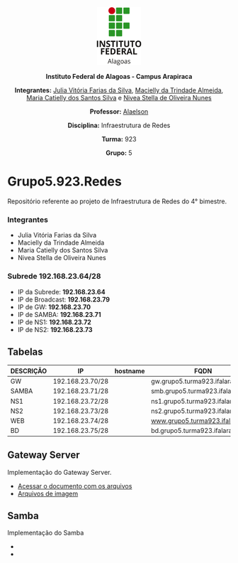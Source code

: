 <div align='center'>

<img src='https://github.com/Maahrcy/Grupo5-923-Redes/blob/main/img/ifal.png' width='100' height='130'>

**Instituto Federal de Alagoas - Campus Arapiraca**

**Integrantes:** [Julia Vitória Farias da Silva](https://github.com/juliavitoriav), [Macielly da Trindade Almeida](https://github.com/Maahrcy), [Maria Catielly dos Santos Silva](https://github.com/Mcatielly) e [Nivea Stella de Oliveira Nunes]()

**Professor:** [Alaelson](https://github.com/alaelson/)

**Disciplina:** Infraestrutura de Redes

**Turma:** 923

**Grupo:** 5

</div>

# Grupo5.923.Redes
Repositório referente ao projeto de Infraestrutura de Redes do 4° bimestre.

### Integrantes
- Julia Vitória Farias da Silva
- Macielly da Trindade Almeida
- Maria Catielly dos Santos Silva
- Nivea Stella de Oliveira Nunes

### Subrede 192.168.23.64/28
- IP da Subrede: **192.168.23.64**
- IP de Broadcast: **192.168.23.79**
- IP de GW: **192.168.23.70**
- IP de SAMBA: **192.168.23.71**
- IP de NS1: **192.168.23.72**
- IP de NS2: **192.168.23.73**

## Tabelas
| DESCRIÇÃO  |  IP  |  hostname  |  FQDN  |  aliase  |
| ------------------- | ------------------- | ------------------- | ------------------- | ------------------- |
|  GW |  192.168.23.70/28 |   |  gw.grupo5.turma923.ifalara.local |  gw |
|  SAMBA |  192.168.23.71/28 |   |  smb.grupo5.turma923.ifalara.local	|  smb |
|  NS1 |  192.168.23.72/28 |   |  ns1.grupo5.turma923.ifalara.local	|  ns1 |
|  NS2 |  192.168.23.73/28 |   |  ns2.grupo5.turma923.ifalara.local	|  ns2 |
|  WEB |  192.168.23.74/28 |   |  www.grupo5.turma923.ifalara.local	|  www |
|  BD |  192.168.23.75/28 |   |  bd.grupo5.turma923.ifalara.local	|  bd |

## Gateway Server
Implementação do Gateway Server.

- [Acessar o documento com os arquivos](https://docs.google.com/document/d/1Xv7Ty3lvC3-qNTQt25EnL8IpG_NvVQZun_OtiMyuOXU/edit?usp=sharing)
- [Arquivos de imagem]()

## Samba
Implementação do Samba

- []()
- []()
